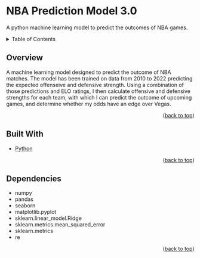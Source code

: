 # NBA Prediction Model 3.0

A python machine learning model to predict the outcomes of NBA games.

<!-- TABLE OF CONTENTS -->
<div id="top"></div>
<details>
  <summary>Table of Contents</summary>
  <ol>
    <li><a href="#overview">Overview</a></li>
    <li><a href="#builtwith">Built With</a></li>
    <li><a href="#dependencies">Dependencies</a></li>
  </ol>
</details>

<!-- Overview -->
<div id="overview"></div>

## Overview

A machine learning model designed to predict the outcome of NBA matches. The model has been trained on data from 2010 to 2022 predicting the expected offenseive and defensive strength. Using a combination of those predictions and ELO ratings, I then calculate offensive and defensive strengths for each team, with which I can predict the outcome of upcoming games, and determine whether my odds have an edge over Vegas.
   
<p align="right">(<a href="#top">back to top</a>)</p>

<!-- Built With -->
<div id="builtwith"></div>

## Built With
* [Python](https://python.org)

<p align="right">(<a href="#top">back to top</a>)</p>

<!-- Dependencies -->
 <div id="dependencies"></div>

 ## Dependencies
 - numpy
 - pandas
 - seaborn
 - matplotlib.pyplot
 - sklearn.linear_model.Ridge
 - sklearn.metrics.mean_squared_error
 - sklearn.metrics
 - re

<p align="right">(<a href="#top">back to top</a>)</p>
